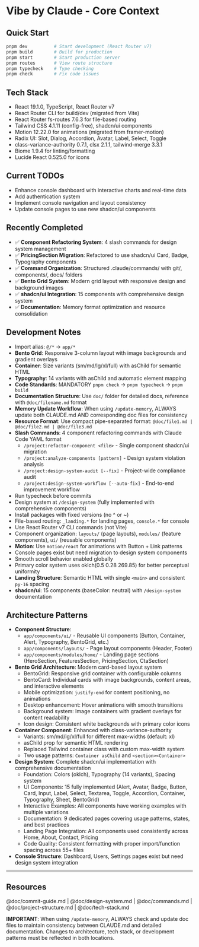 # Vibe by Claude - Core Context

## Quick Start
```bash
pnpm dev          # Start development (React Router v7)
pnpm build        # Build for production
pnpm start        # Start production server
pnpm routes       # View route structure
pnpm typecheck    # Type checking
pnpm check        # Fix code issues
```

## Tech Stack
- React 19.1.0, TypeScript, React Router v7
- React Router CLI for build/dev (migrated from Vite)
- React Router fs-routes 7.6.3 for file-based routing
- Tailwind CSS 4.1.11 (config-free), shadcn/ui components
- Motion 12.22.0 for animations (migrated from framer-motion)
- Radix UI: Slot, Dialog, Accordion, Avatar, Label, Select, Toggle
- class-variance-authority 0.7.1, clsx 2.1.1, tailwind-merge 3.3.1
- Biome 1.9.4 for linting/formatting
- Lucide React 0.525.0 for icons

## Current TODOs
- Enhance console dashboard with interactive charts and real-time data
- Add authentication system
- Implement console navigation and layout consistency
- Update console pages to use new shadcn/ui components

## Recently Completed
- ✅ **Component Refactoring System**: 4 slash commands for design system management
- ✅ **PricingSection Migration**: Refactored to use shadcn/ui Card, Badge, Typography components
- ✅ **Command Organization**: Structured .claude/commands/ with git/, components/, docs/ folders
- ✅ **Bento Grid System**: Modern grid layout with responsive design and background images
- ✅ **shadcn/ui Integration**: 15 components with comprehensive design system
- ✅ **Documentation**: Memory format optimization and resource consolidation

## Development Notes
- Import alias: `@/*` → `app/*`
- **Bento Grid**: Responsive 3-column layout with image backgrounds and gradient overlays
- **Container**: Size variants (sm/md/lg/xl/full) with asChild for semantic HTML
- **Typography**: 14 variants with asChild and automatic element mapping
- **Code Standards**: MANDATORY `pnpm check` → `pnpm typecheck` → `pnpm build`
- **Documentation Structure**: Use `doc/` folder for detailed docs, reference with `@doc/filename.md` format
- **Memory Update Workflow**: When using `/update-memory`, ALWAYS update both CLAUDE.md AND corresponding doc files for consistency
- **Resource Format**: Use compact pipe-separated format: `@doc/file1.md | @doc/file2.md | @doc/file3.md`
- **Slash Commands**: 4 component refactoring commands with Claude Code YAML format
  - `/project:refactor-component <file>` - Single component shadcn/ui migration
  - `/project:analyze-components [pattern]` - Design system violation analysis  
  - `/project:design-system-audit [--fix]` - Project-wide compliance audit
  - `/project:design-system-workflow [--auto-fix]` - End-to-end improvement workflow
- Run typecheck before commits
- Design system at `/design-system` (fully implemented with comprehensive components)
- Install packages with fixed versions (no ^ or ~)
- File-based routing: `_landing.*` for landing pages, `console.*` for console
- Use React Router v7 CLI commands (not Vite)
- Component organization: `layouts/` (page layouts), `modules/` (feature components), `ui/` (reusable components)
- **Motion**: Use `motion/react` for animations with Button + Link patterns
- Console pages exist but need migration to design system components
- Smooth scroll behavior enabled globally
- Primary color system uses oklch(0.5 0.28 269.85) for better perceptual uniformity
- **Landing Structure**: Semantic HTML with single `<main>` and consistent `py-16` spacing
- **shadcn/ui**: 15 components (baseColor: neutral) with `/design-system` documentation

## Architecture Patterns
- **Component Structure**: 
  - `app/components/ui/` - Reusable UI components (Button, Container, Alert, Typography, BentoGrid, etc.)
  - `app/components/layouts/` - Page layout components (Header, Footer)
  - `app/components/modules/home/` - Landing page sections (HeroSection, FeaturesSection, PricingSection, CtaSection)
- **Bento Grid Architecture**: Modern card-based layout system
  - BentoGrid: Responsive grid container with configurable columns
  - BentoCard: Individual cards with image backgrounds, content areas, and interactive elements
  - Mobile optimization: `justify-end` for content positioning, no animations
  - Desktop enhancement: Hover animations with smooth transitions
  - Background system: Image containers with gradient overlays for content readability
  - Icon design: Consistent white backgrounds with primary color icons
- **Container Component**: Enhanced with class-variance-authority
  - Variants: sm/md/lg/xl/full for different max-widths (default: xl)
  - asChild prop for semantic HTML rendering
  - Replaced Tailwind container class with custom max-width system
  - Two usage patterns: `Container asChild` and `<section><Container>`
- **Design System**: Complete shadcn/ui implementation with comprehensive documentation
  - Foundation: Colors (oklch), Typography (14 variants), Spacing system
  - UI Components: 15 fully implemented (Alert, Avatar, Badge, Button, Card, Input, Label, Select, Textarea, Toggle, Accordion, Container, Typography, Sheet, BentoGrid)
  - Interactive Examples: All components have working examples with multiple variations
  - Documentation: 9 dedicated pages covering usage patterns, states, and best practices
  - Landing Page Integration: All components used consistently across Home, About, Contact, Pricing
  - Code Quality: Consistent formatting with proper import/function spacing across 55+ files
- **Console Structure**: Dashboard, Users, Settings pages exist but need design system integration

---

## Resources
@doc/commit-guide.md | @doc/design-system.md | @doc/commands.md | @doc/project-structure.md | @doc/tech-stack.md

**IMPORTANT**: When using `/update-memory`, ALWAYS check and update doc files to maintain consistency between CLAUDE.md and detailed documentation. Changes to architecture, tech stack, or development patterns must be reflected in both locations.